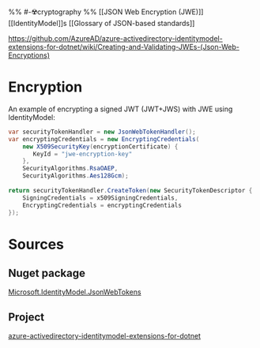 %% #-☢️cryptography  %%
[[JSON Web Encryption (JWE)]]
[[IdentityModel]]s
[[Glossary of JSON-based standards]]

https://github.com/AzureAD/azure-activedirectory-identitymodel-extensions-for-dotnet/wiki/Creating-and-Validating-JWEs-(Json-Web-Encryptions)
# Encryption
An example of encrypting a signed JWT (JWT+JWS) with JWE using IdentityModel:
```csharp
var securityTokenHandler = new JsonWebTokenHandler();  
var encryptingCredentials = new EncryptingCredentials(  
    new X509SecurityKey(encryptionCertificate) {  
       KeyId = "jwe-encryption-key"  
    },  
    SecurityAlgorithms.RsaOAEP,  
    SecurityAlgorithms.Aes128Gcm);  
  
return securityTokenHandler.CreateToken(new SecurityTokenDescriptor {  
    SigningCredentials = x509SigningCredentials,  
    EncryptingCredentials = encryptingCredentials  
});
```
# Sources
## Nuget package
[Microsoft.IdentityModel.JsonWebTokens](https://github.com/AzureAD/azure-activedirectory-identitymodel-extensions-for-dotnet)
## Project
[azure-activedirectory-identitymodel-extensions-for-dotnet](https://github.com/AzureAD/azure-activedirectory-identitymodel-extensions-for-dotnet)
